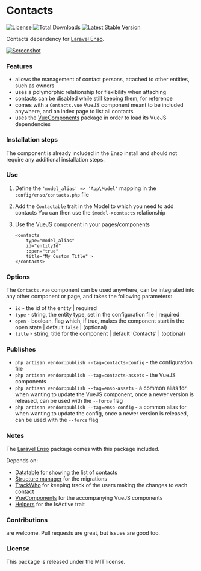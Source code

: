 <!--h-->
# Contacts

[![License](https://poser.pugx.org/laravel-enso/contacts/license)](https://packagist.org/packages/laravel-enso/contacts)
[![Total Downloads](https://poser.pugx.org/laravel-enso/contacts/downloads)](https://packagist.org/packages/laravel-enso/contacts)
[![Latest Stable Version](https://poser.pugx.org/laravel-enso/contacts/version)](https://packagist.org/packages/laravel-enso/contacts)
<!--/h-->

Contacts dependency for [Laravel Enso](https://github.com/laravel-enso/Enso).

[![Screenshot](https://laravel-enso.github.io/contacts/screenshots/bulma_024_thumb.png)](https://laravel-enso.github.io/contacts/videos/demo_contacts.webm)

### Features

- allows the management of contact persons, attached to other entities, such as owners
- uses a polymorphic relationship for flexibility when attaching
- contacts can be disabled while still keeping them, for reference
- comes with a `Contacts.vue` VueJS component meant to be included anywhere, and an index page to list all contacts
- uses the [VueComponents](https://github.com/laravel-enso/VueComponents) package in order to load its VueJS dependencies


### Installation steps

The component is already included in the Enso install and should not require any additional installation steps.

### Use

1. Define the `'model_alias' => 'App\Model'` mapping in the `config/enso/contacts.php` file
2. Add the `Contactable` trait in the Model to which you need to add contacts 
    You can then use the `$model->contacts` relationship    
3. Use the VueJS component in your pages/components

    ```
    <contacts
        type="model_alias"
        id="entityId"
        :open="true"
        title="My Custom Title" >
    </contacts>
    ```
    
### Options
The `Contacts.vue` component can be used anywhere, can be integrated into any other component or page, and takes the following parameters:
- `id` - the id of the entity | required
- `type` - string, the entity type, set in the configuration file | required
- `open` - boolean, flag which, if true, makes the component start in the open state | default `false` | (optional)
- `title` - string, title for the component | default 'Contacts' | (optional)
    
### Publishes

- `php artisan vendor:publish --tag=contacts-config` - the configuration file
- `php artisan vendor:publish --tag=contacts-assets` - the VueJS components
- `php artisan vendor:publish --tag=enso-assets` - a common alias for when wanting to update the VueJS component,
once a newer version is released, can be used with the `--force` flag
- `php artisan vendor:publish --tag=enso-config` - a common alias for when wanting to update the config,
once a newer version is released, can be used with the `--force` flag

### Notes

The [Laravel Enso](https://github.com/laravel-enso/Enso) package comes with this package included.

Depends on:
 - [Datatable](https://github.com/laravel-enso/Datatable) for showing the list of contacts
 - [Structure manager](https://github.com/laravel-enso/StructureManager) for the migrations
 - [TrackWho](https://github.com/laravel-enso/TrackWho) for keeping track of the users making the changes to each contact
 - [VueComponents](https://github.com/laravel-enso/VueComponents) for the accompanying VueJS components
 - [Helpers](https://github.com/laravel-enso/Helpers) for the IsActive trait

<!--h-->
### Contributions

are welcome. Pull requests are great, but issues are good too.

### License

This package is released under the MIT license.
<!--/h-->
